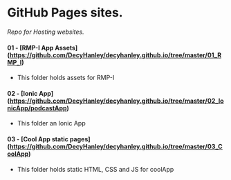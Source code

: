 # GitHub Pages sites.

*Repo for Hosting websites.*

#### 01 - [RMP-I App Assets] (https://github.com/DecyHanley/decyhanley.github.io/tree/master/01_RMP_I)

* This folder holds assets for RMP-I

#### 02 - [Ionic App] (https://github.com/DecyHanley/decyhanley.github.io/tree/master/02_IonicApp/podcastApp)

* This folder an Ionic App

#### 03 - [Cool App static pages] (https://github.com/DecyHanley/decyhanley.github.io/tree/master/03_CoolApp)

* This folder holds static HTML, CSS and JS for coolApp

